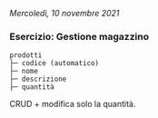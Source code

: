 *Mercoledì, 10 novembre 2021*

### Esercizio: Gestione magazzino

```
prodotti
├─ codice (automatico)
├─ nome
├─ descrizione
├─ quantità
```

CRUD + modifica solo la quantità.